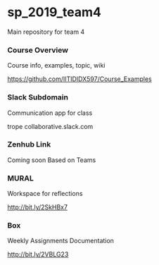 # sp_2019_team4
Main repository for team 4

### Course Overview
Course info, examples, topic, wiki

https://github.com/IITIDIDX597/Course_Examples

### Slack Subdomain
Communication app for class

trope collaborative.slack.com

### Zenhub Link
Coming soon Based on Teams

### MURAL
Workspace for reflections

http://bit.ly/2SkHBx7

### Box
Weekly Assignments Documentation

http://bit.ly/2VBLG23
